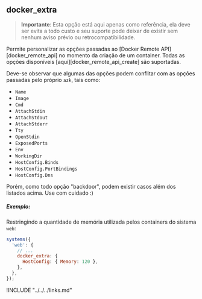 ## docker_extra

> __Importante__: Esta opção está aqui apenas como referência, ela deve ser evita a todo custo e seu suporte pode deixar de existir sem nenhum aviso prévio ou retrocompatibilidade.

Permite personalizar as opções passadas ao [Docker Remote API][docker_remote_api] no momento da criação de um container. Todas as opções disponíveis [aqui][docker_remote_api_create] são suportadas.

Deve-se observar que algumas das opções podem conflitar com as opções passadas pelo próprio `azk`, tais como:

* `Name`
* `Image`
* `Cmd`
* `AttachStdin`
* `AttachStdout`
* `AttachStderr`
* `Tty`
* `OpenStdin`
* `ExposedPorts`
* `Env`
* `WorkingDir`
* `HostConfig.Binds`
* `HostConfig.PortBindings`
* `HostConfig.Dns`

Porém, como todo opção "backdoor", podem existir casos além dos listados acima. Use com cuidado :)

##### Exemplo:

Restringindo a quantidade de memória utilizada pelos containers do sistema `web`:

```javascript
systems({
  'web': {
    // ...
    docker_extra: {
      HostConfig: { Memory: 120 },
    },
  },
});
```

!INCLUDE "../../../links.md"
